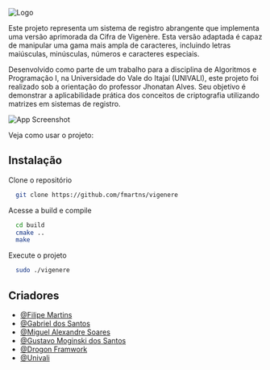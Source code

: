 ![Logo](https://i.imgur.com/IbdF2Wg.png)

Este projeto representa um sistema de registro abrangente que implementa uma versão aprimorada da Cifra de Vigenère. Esta versão adaptada é capaz de manipular uma gama mais ampla de caracteres, incluindo letras maiúsculas, minúsculas, números e caracteres especiais.

Desenvolvido como parte de um trabalho para a disciplina de Algoritmos e Programação I, na Universidade do Vale do Itajaí (UNIVALI), este projeto foi realizado sob a orientação do professor Jhonatan Alves. Seu objetivo é demonstrar a aplicabilidade prática dos conceitos de criptografia utilizando matrizes em sistemas de registro.

![App Screenshot](https://upload.wikimedia.org/wikipedia/commons/thumb/9/9a/Vigen%C3%A8re_square_shading.svg/1200px-Vigen%C3%A8re_square_shading.svg.png)

Veja como usar o projeto:


## Instalação

Clone o repositório

```bash
  git clone https://github.com/fmartns/vigenere
```

Acesse a build e compile

```bash
  cd build
  cmake ..
  make
```

Execute o projeto

```bash
  sudo ./vigenere
```
    
## Criadores

- [@Filipe Martins](https://www.github.com/fmartns)
- [@Gabriel dos Santos](https://github.com/Gabrielbeleh)
- [@Miguel Alexandre Soares](https://github.com/sufresh007)
- [@Gustavo Moginski dos Santos](https://github.com/GustavoMoginskidosantos)
- [@Drogon Framwork](https://github.com/drogonframework/drogon)
- [@Univali](https://github.com/UNIVALI-LITE)
